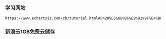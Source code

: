 ### 学习网站

```
https://www.echartsjs.com/zh/tutorial.html#5%20%E5%88%86%E9%92%9F%E4%B8%8A%E6%89%8B%20ECharts
```
### 新浪云1GB免费云储存